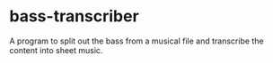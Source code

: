 # bass-transcriber
A program to split out the bass from a musical file and transcribe the content into sheet music.
